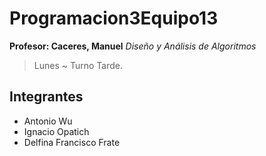 # Programacion3Equipo13

**Profesor: Caceres, Manuel**
_Diseño y Análisis de Algoritmos_ 
> Lunes ~ Turno Tarde.

## Integrantes
* Antonio Wu
* Ignacio Opatich
* Delfina Francisco Frate
